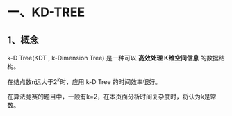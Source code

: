 # 一、KD-TREE

## 1、概念

k-D Tree(KDT , k-Dimension Tree) 是一种可以 **高效处理 K维空间信息** 的数据结构。

在结点数n远大于$2^k$时，应用 k-D Tree 的时间效率很好。

在算法竞赛的题目中，一般有k=2，在本页面分析时间复杂度时，将认为k是常数。
